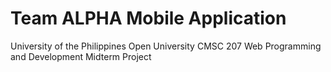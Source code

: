 # Team ALPHA Mobile Application 

University of the Philippines Open University
CMSC 207 Web Programming and Development Midterm Project

 
